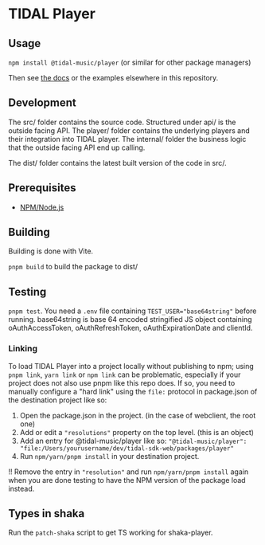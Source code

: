 # TIDAL Player

## Usage

`npm install @tidal-music/player` (or similar for other package managers)

Then see [the docs](https://tidal-music.github.io/tidal-sdk-web/modules/_tidal_music_player.html) or the examples elsewhere in this repository.

## Development

The src/ folder contains the source code. Structured under api/ is the outside facing API. The player/ folder contains the underlying players and their integration into TIDAL player. The internal/ folder the business logic that the outside facing API end up calling.

The dist/ folder contains the latest built version of the code in src/.

## Prerequisites

- [NPM/Node.js](https://nodejs.org/en/)

## Building

Building is done with Vite.

`pnpm build` to build the package to dist/

## Testing

`pnpm test`. You need a `.env` file containing `TEST_USER="base64string"` before running. base64string is base 64 encoded stringified JS object containing oAuthAccessToken, oAuthRefreshToken, oAuthExpirationDate and clientId.

### Linking

To load TIDAL Player into a project locally without publishing to npm; using `pnpm link`, `yarn link` or `npm link` can be problematic, especially if your project does not also use pnpm like this repo does. If so, you need to manually configure a "hard link" using the `file:` protocol in package.json of the destination project like so:

1. Open the package.json in the project. (in the case of webclient, the root one)
2. Add or edit a `"resolutions"` property on the top level. (this is an object)
3. Add an entry for @tidal-music/player like so: `"@tidal-music/player": "file:/Users/yourusername/dev/tidal-sdk-web/packages/player"`
4. Run `npm/yarn/pnpm install` in your destination project.

!! Remove the entry in `"resolution"` and run `npm/yarn/pnpm install` again when you are done testing to have the NPM version of the package load instead.


## Types in shaka

Run the `patch-shaka` script to get TS working for shaka-player.
